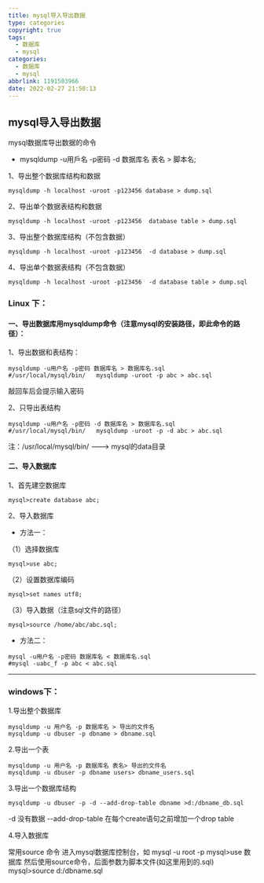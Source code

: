 ```yaml
---
title: mysql导入导出数据
type: categories
copyright: true
tags:
  - 数据库
  - mysql
categories:
  - 数据库
  - mysql
abbrlink: 1191503966
date: 2022-02-27 21:50:13
---
```


## mysql导入导出数据
mysql数据库导出数据的命令
- mysqldump -u用戶名 -p密码 -d 数据库名 表名 > 脚本名;

1、导出整个数据库结构和数据
```
mysqldump -h localhost -uroot -p123456 database > dump.sql
```

2、导出单个数据表结构和数据
```
mysqldump -h localhost -uroot -p123456  database table > dump.sql
```
<!-- more -->

3、导出整个数据库结构（不包含数据）
```
mysqldump -h localhost -uroot -p123456  -d database > dump.sql
```
4、导出单个数据表结构（不包含数据）
```
mysqldump -h localhost -uroot -p123456  -d database table > dump.sql
```

### Linux 下：
#### 一、导出数据库用mysqldump命令（注意mysql的安装路径，即此命令的路径）：

1、导出数据和表结构：
```
mysqldump -u用户名 -p密码 数据库名 > 数据库名.sql
#/usr/local/mysql/bin/   mysqldump -uroot -p abc > abc.sql
```
敲回车后会提示输入密码

2、只导出表结构
```
mysqldump -u用户名 -p密码 -d 数据库名 > 数据库名.sql
#/usr/local/mysql/bin/   mysqldump -uroot -p -d abc > abc.sql
```
注：/usr/local/mysql/bin/  --->  mysql的data目录

#### 二、导入数据库

1、首先建空数据库
```
mysql>create database abc;
```
2、导入数据库
- 方法一：

（1）选择数据库
```
mysql>use abc;
```
（2）设置数据库编码
```
mysql>set names utf8;
```
（3）导入数据（注意sql文件的路径）
```
mysql>source /home/abc/abc.sql;
```
- 方法二：
```
mysql -u用户名 -p密码 数据库名 < 数据库名.sql
#mysql -uabc_f -p abc < abc.sql
```

***

### windows下：
1.导出整个数据库
```
mysqldump -u 用户名 -p 数据库名 > 导出的文件名
mysqldump -u dbuser -p dbname > dbname.sql
```

2.导出一个表
```
mysqldump -u 用户名 -p 数据库名 表名> 导出的文件名
mysqldump -u dbuser -p dbname users> dbname_users.sql
```

3.导出一个数据库结构
```
mysqldump -u dbuser -p -d --add-drop-table dbname >d:/dbname_db.sql
```
-d 没有数据 --add-drop-table 在每个create语句之前增加一个drop table

4.导入数据库

常用source 命令
进入mysql数据库控制台，如
mysql -u root -p
mysql>use 数据库
然后使用source命令，后面参数为脚本文件(如这里用到的.sql)
mysql>source d:/dbname.sql
